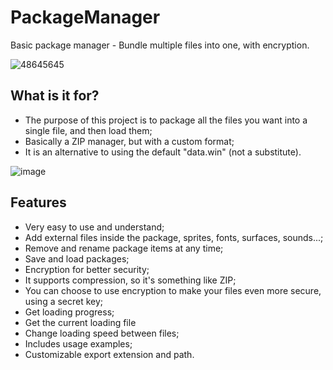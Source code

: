 # PackageManager
Basic package manager - Bundle multiple files into one, with encryption.

![48645645](https://user-images.githubusercontent.com/52144406/179044498-35afad9a-ffb4-40db-adf5-f4bc791a1756.gif)

## What is it for?
- The purpose of this project is to package all the files you want into a single file, and then load them;
- Basically a ZIP manager, but with a custom format;
- It is an alternative to using the default "data.win" (not a substitute).

![image](https://user-images.githubusercontent.com/52144406/179046371-8a057c66-7eeb-4e94-8125-2019cea81a7d.png)

## Features
- Very easy to use and understand;
- Add external files inside the package, sprites, fonts, surfaces, sounds...;
- Remove and rename package items at any time;
- Save and load packages;
- Encryption for better security;
- It supports compression, so it's something like ZIP;
- You can choose to use encryption to make your files even more secure, using a secret key;
- Get loading progress;
- Get the current loading file
- Change loading speed between files;
- Includes usage examples;
- Customizable export extension and path.
